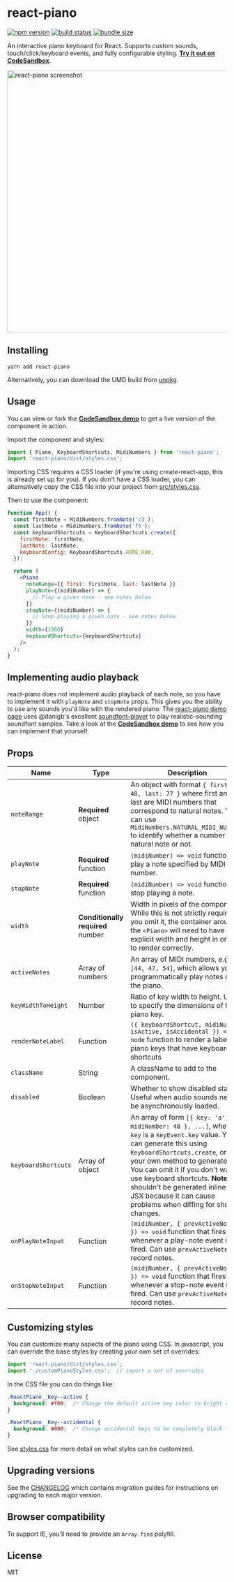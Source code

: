 # react-piano

[![npm version](https://img.shields.io/npm/v/react-piano.svg)](https://www.npmjs.com/package/react-piano)
[![build status](https://travis-ci.com/iqnivek/react-piano.svg?branch=master)](https://travis-ci.com/iqnivek/react-piano)
[![bundle size](https://img.shields.io/bundlephobia/min/react-piano.svg)](https://bundlephobia.com/result?p=react-piano)

An interactive piano keyboard for React. Supports custom sounds, touch/click/keyboard events, and fully configurable styling. [**Try it out on CodeSandbox**](https://codesandbox.io/s/7wq15pm1n1).

<a href="http://www.kevinqi.com/react-piano/"><img width="600" src="/demo/public/images/react-piano-screenshot.png" alt="react-piano screenshot" /></a>

## Installing

```
yarn add react-piano
```

Alternatively, you can download the UMD build from [unpkg](https://unpkg.com/react-piano).

## Usage

You can view or fork the [**CodeSandbox demo**](https://codesandbox.io/s/7wq15pm1n1) to get a live version of the component in action.

Import the component and styles:

```jsx
import { Piano, KeyboardShortcuts, MidiNumbers } from 'react-piano';
import 'react-piano/dist/styles.css';
```

Importing CSS requires a CSS loader (if you're using create-react-app, this is already set up for you). If you don't have a CSS loader, you can alternatively copy the CSS file into your project from [src/styles.css](src/styles.css).

Then to use the component:

```jsx
function App() {
  const firstNote = MidiNumbers.fromNote('c3');
  const lastNote = MidiNumbers.fromNote('f5');
  const keyboardShortcuts = KeyboardShortcuts.create({
    firstNote: firstNote,
    lastNote: lastNote,
    keyboardConfig: KeyboardShortcuts.HOME_ROW,
  });

  return (
    <Piano
      noteRange={{ first: firstNote, last: lastNote }}
      playNote={(midiNumber) => {
        // Play a given note - see notes below
      }}
      stopNote={(midiNumber) => {
        // Stop playing a given note - see notes below
      }}
      width={1000}
      keyboardShortcuts={keyboardShortcuts}
    />
  );
}
```

## Implementing audio playback

react-piano does not implement audio playback of each note, so you have to implement it with `playNote` and `stopNote` props. This gives you the ability to use any sounds you'd like with the rendered piano. The [react-piano demo page](http://www.kevinqi.com/react-piano/) uses @danigb's excellent [soundfont-player](https://github.com/danigb/soundfont-player) to play realistic-sounding soundfont samples. Take a look at the [**CodeSandbox demo**](https://codesandbox.io/s/7wq15pm1n1) to see how you can implement that yourself.

## Props

| Name | Type | Description |
| ---- | ---- | ----------- |
| `noteRange` | **Required** object | An object with format `{ first: 48, last: 77 }` where first and last are MIDI numbers that correspond to natural notes. You can use `MidiNumbers.NATURAL_MIDI_NUMBERS` to identify whether a number is a natural note or not. |
| `playNote` | **Required** function | `(midiNumber) => void` function to play a note specified by MIDI number. |
| `stopNote` | **Required** function | `(midiNumber) => void` function to stop playing a note. |
| `width` | **Conditionally required** number | Width in pixels of the component. While this is not strictly required, if you omit it, the container around the `<Piano>` will need to have an explicit width and height in order to render correctly. |
| `activeNotes` | Array of numbers | An array of MIDI numbers, e.g. `[44, 47, 54]`, which allows you to programmatically play notes on the piano. |
| `keyWidthToHeight` | Number | Ratio of key width to height. Used to specify the dimensions of the piano key. |
| `renderNoteLabel` | Function | `({ keyboardShortcut, midiNumber, isActive, isAccidental }) => node` function to render a label on piano keys that have keyboard shortcuts |
| `className` | String | A className to add to the component. |
| `disabled` | Boolean | Whether to show disabled state. Useful when audio sounds need to be asynchronously loaded. |
| `keyboardShortcuts` | Array of object | An array of form `[{ key: 'a', midiNumber: 48 }, ...]`, where `key` is a `keyEvent.key` value. You can generate this using `KeyboardShortcuts.create`, or use your own method to generate it. You can omit it if you don't want to use keyboard shortcuts. **Note:** this shouldn't be generated inline in JSX because it can cause problems when diffing for shortcut changes. |
| `onPlayNoteInput` | Function | `(midiNumber, { prevActiveNotes }) => void` function that fires whenever a play-note event is fired. Can use `prevActiveNotes` to record notes. |
| `onStopNoteInput` | Function | `(midiNumber, { prevActiveNotes }) => void` function that fires whenever a stop-note event is fired. Can use `prevActiveNotes` to record notes. |

## Customizing styles

You can customize many aspects of the piano using CSS. In javascript, you can override the base styles by creating your own set of overrides:

```javascript
import 'react-piano/dist/styles.css';
import './customPianoStyles.css';  // import a set of overrides
```

In the CSS file you can do things like:

```css
.ReactPiano__Key--active {
  background: #f00;  /* Change the default active key color to bright red */
}

.ReactPiano__Key--accidental {
  background: #000;  /* Change accidental keys to be completely black */
}
```

See [styles.css](/src/styles.css) for more detail on what styles can be customized.

## Upgrading versions

See the [CHANGELOG](CHANGELOG.md) which contains migration guides for instructions on upgrading to each major version.

## Browser compatibility

To support IE, you'll need to provide an `Array.find` polyfill.

## License

MIT
